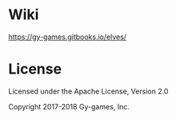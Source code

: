 # Wiki

https://gy-games.gitbooks.io/elves/


# License
Licensed under the Apache License, Version 2.0

Copyright 2017-2018 Gy-games, Inc.